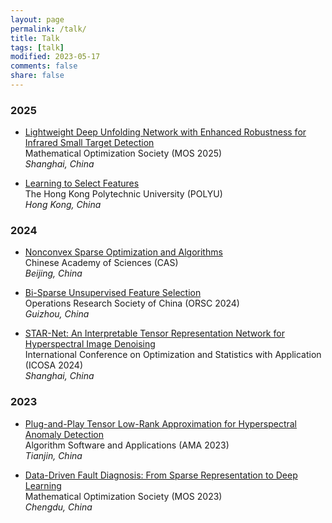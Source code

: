 ```yaml
---
layout: page
permalink: /talk/
title: Talk
tags: [talk]
modified: 2023-05-17 
comments: false
share: false
---
```



### 2025
* <a href="../talk/2025-MOS.pdf" class="textlink" target="_blank"> Lightweight Deep Unfolding Network with Enhanced Robustness for Infrared Small Target Detection  </a> <br>
Mathematical Optimization Society (MOS 2025) <br>
<i>Shanghai, China</i><br>


* <a href="../talk/2025-POLYU.pdf" class="textlink" target="_blank"> Learning to Select Features </a> <br>
The Hong Kong Polytechnic University  (POLYU) <br>
<i>Hong Kong, China</i><br>


### 2024

* <a href="../talk/2024-CAS.pdf" class="textlink" target="_blank"> Nonconvex Sparse Optimization and Algorithms</a> <br>
Chinese Academy of Sciences  (CAS) <br>
<i>Beijing, China</i><br>

* <a href="../talk/2024-ORSC.pdf" class="textlink" target="_blank"> Bi-Sparse Unsupervised Feature Selection </a> <br>
Operations Research Society of China  (ORSC 2024) <br>
<i>Guizhou, China</i><br>

* <a href="../talk/2024-ICOSA.pdf" class="textlink" target="_blank"> STAR-Net: An Interpretable Tensor Representation Network for Hyperspectral Image Denoising </a> <br>
International Conference on Optimization and Statistics with Application  (ICOSA 2024)<br>
<i>Shanghai, China</i><br>



### 2023

* <a href="../talk/2023-ASA.pdf" class="textlink" target="_blank"> Plug-and-Play Tensor Low-Rank Approximation for Hyperspectral Anomaly Detection </a> <br>
Algorithm Software and Applications  (AMA 2023)<br>
<i>Tianjin, China</i><br>


* <a href="../talk/2023-MOS.pdf" class="textlink" target="_blank"> Data-Driven Fault Diagnosis: From Sparse Representation to Deep Learning </a> <br>
Mathematical Optimization Society  (MOS 2023)<br>
<i>Chengdu, China</i><br>

